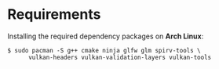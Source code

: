 Requirements
============

Installing the required dependency packages on **Arch Linux**:
```shell
$ sudo pacman -S g++ cmake ninja glfw glm spirv-tools \
      vulkan-headers vulkan-validation-layers vulkan-tools
```